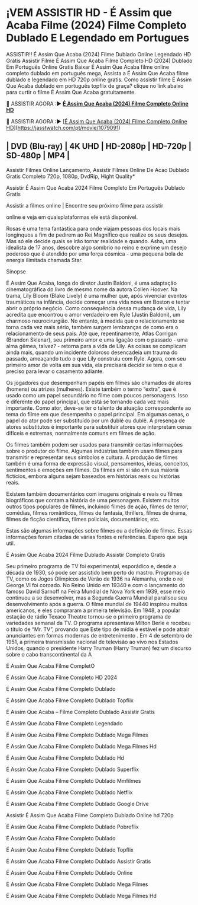 # ¡VEM ASSISTIR HD - É Assim que Acaba Filme (2024) Filme Completo Dublado E Legendado em Portugues

ASSISTIR!! É Assim Que Acaba (2024) Filme Dublado Online Legendado HD Grátis Assistir Filme É Assim Que Acaba Filme Completo HD (2024) Dublado Em Português Online Gratis Baixar É Assim Que Acaba filme online completo dublado em português mega, Assista a É Assim Que Acaba filme dublado e legendado em HD 720p online gratis. Como assistir filme É Assim Que Acaba dublado em português topflix de graça? clique no link abaixo para curtir o filme É Assim Que Acaba gratuitamente.

🔴 ASSISTIR AGORA :▶ **[É Assim Que Acaba (2024) Filme Completo Online HD](https://jasstwatch.com/pt/movie/1079091)**

🔴 ASSISTIR AGORA :▶ [[É Assim Que Acaba (2024) Filme Completo Online HD](https://jasstwatch.com/pt/movie/1079091)](https://jasstwatch.com/pt/movie/1079091)

## | DVD (Blu-ray) | 4K UHD | HD-2080p | HD-720p | SD-480p | MP4 |

Assistir Filmes Online Lançamento, Assistir Filmes Online De Acao Dublado Gratis Completo 720p, 1080p, DvdRip, Hight Quality*

Assistir É Assim Que Acaba 2024 Filme Completo Em Português Dublado Gratis

Assistir a filmes online | Encontre seu próximo filme para assistir

online e veja em quaisplataformas ele está disponível.

Rosas é uma terra fantástica para onde viajam pessoas dos locais mais longínquos a fim de pedirem ao Rei Magnífico que realize os seus desejos. Mas só ele decide quais se irão tornar realidade e quando. Asha, uma idealista de 17 anos, descobre algo sombrio no reino e exprime um desejo poderoso que é atendido por uma força cósmica - uma pequena bola de energia ilimitada chamada Star.

Sinopse 

É Assim Que Acaba, longa do diretor Justin Baldoni, é uma adaptação cinematográfica do livro de mesmo nome da autora Collen Hoover. Na trama, Lily Bloom (Blake Lively) é uma mulher que, após vivenciar eventos traumáticos na infância, decide começar uma vida nova em Boston e tentar abrir o próprio negócio. Como consequência dessa mudança de vida, Lily acredita que encontrou o amor verdadeiro em Ryle (Justin Baldoni), um charmoso neurocirurgião. No entanto, à medida que o relacionamento se torna cada vez mais sério, também surgem lembranças de como era o relacionamento de seus pais. Até que, repentinamente, Atlas Corrigan (Brandon Sklenar), seu primeiro amor e uma ligação com o passado - uma alma gêmea, talvez? - retorna para a vida de Lily. As coisas se complicam ainda mais, quando um incidente doloroso desencadeia um trauma do passado, ameaçando tudo o que Lily construiu com Ryle. Agora, com seu primeiro amor de volta em sua vida, ela precisará decidir se tem o que é preciso para levar o casamento adiante.

Os jogadores que desempenham papéis em filmes são chamados de atores (homens) ou atrizes (mulheres). Existe também o termo “extra”, que é usado como um papel secundário no filme com poucos personagens. Isso é diferente do papel principal, que está se tornando cada vez mais importante. Como ator, deve-se ter o talento de atuação correspondente ao tema do filme em que desempenha o papel principal. Em algumas cenas, o papel do ator pode ser substituído por um dublê ou dublê. A presença de atores substitutos é importante para substituir atores que interpretam cenas difíceis e extremas, normalmente comuns em filmes de ação.

Os filmes também podem ser usados para transmitir certas informações sobre o produtor do filme. Algumas indústrias também usam filmes para transmitir e representar seus símbolos e cultura. A produção de filmes também é uma forma de expressão visual, pensamentos, ideias, conceitos, sentimentos e emoções em filmes. Os filmes em si são em sua maioria fictícios, embora alguns sejam baseados em histórias reais ou histórias reais.

Existem também documentários com imagens originais e reais ou filmes biográficos que contam a história de uma personagem. Existem muitos outros tipos populares de filmes, incluindo filmes de ação, filmes de terror, comédias, filmes românticos, filmes de fantasia, thrillers, filmes de drama, filmes de ficção científica, filmes policiais, documentários, etc.

Estas são algumas informações sobre filmes ou a definição de filmes. Essas informações foram citadas de várias fontes e referências. Espero que seja util.

É Assim Que Acaba 2024 Filme Dublado Assistir Completo Gratis

Seu primeiro programa de TV foi experimental, esporádico e, desde a década de 1930, só pode ser assistido bem perto do mastro. Programas de TV, como os Jogos Olímpicos de Verão de 1936 na Alemanha, onde o rei George VI foi coroado. No Reino Unido em 19340 e com o lançamento do famoso David Sarnoff na Feira Mundial de Nova York em 1939, esse meio continuou a se desenvolver, mas a Segunda Guerra Mundial paralisou seu desenvolvimento após a guerra. O filme mundial de 19440 inspirou muitos americanos, e eles compraram a primeira televisão. Em 1948, a popular estação de rádio Texaco Theatre tornou-se o primeiro programa de variedades semanal da TV. O programa apresentava Milton Berle e recebeu o título de “Mr. TV”, provando que Este tipo de mídia é estável e pode atrair anunciantes em formas modernas de entretenimento . Em 4 de setembro de 1951, a primeira transmissão nacional de televisão ao vivo nos Estados Unidos, quando o presidente Harry Truman (Harry Truman) fez um discurso sobre o cabo transcontinental da A

É Assim Que Acaba Filme CompletO

É Assim Que Acaba Filme Completo HD 2024

É Assim Que Acaba Filme Completo Dublado

É Assim Que Acaba Filme Completo Dublado Topflix

É Assim Que Acaba – Filme Completo Dublado Assistir Gratis

É Assim Que Acaba Filme Completo Legendado

É Assim Que Acaba Filme Completo Dublado Mega Filmes

É Assim Que Acaba Filme Completo Dublado Mega Filmes Hd

É Assim Que Acaba Filme Completo Dublado Hd

É Assim Que Acaba Filme Completo Dublado Superflix

É Assim Que Acaba Filme Completo Dublado Mmfilmes

É Assim Que Acaba Filme Completo Dublado Netflix

É Assim Que Acaba Filme Completo Dublado Google Drive

Assistir É Assim Que Acaba Filme Completo Dublado Online hd 720p

É Assim Que Acaba Filme Completo Dublado Pobreflix

É Assim Que Acaba Filme Completo Dublado

É Assim Que Acaba Filme Completo Dublado Topflix

É Assim Que Acaba Filme Completo Dublado Assistir Gratis

É Assim Que Acaba Filme Completo Dublado Online

É Assim Que Acaba Filme Completo Dublado Mega Filmes

É Assim Que Acaba Filme Completo Dublado Mega Filmes Hd
